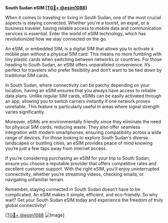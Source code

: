 **South Sudan eSIM [[TG💪+ @esim1088](https://t.me/s/esim1088)]**

When it comes to traveling or living in South Sudan, one of the most crucial aspects is staying connected. Whether you're a tourist, an expat, or a business traveler, having reliable access to mobile data and communication services is essential. Enter the world of eSIM technology, which has revolutionized how we stay connected on the go.

An eSIM, or embedded SIM, is a digital SIM that allows you to activate a mobile plan without a physical SIM card. This means no more fumbling with tiny plastic cards when switching between networks or countries. For those heading to South Sudan, an eSIM offers unparalleled convenience. It’s perfect for travelers who prefer flexibility and don’t want to be tied down by traditional SIM cards.

In South Sudan, where connectivity can be patchy depending on your location, having an eSIM ensures that you always have access to reliable data plans. Unlike regular SIM cards, eSIMs can be easily activated through an app, allowing you to switch carriers instantly if one network proves unreliable. This feature is particularly useful in areas where signal strength varies significantly.

Moreover, eSIMs are environmentally friendly since they eliminate the need for physical SIM cards, reducing waste. They also offer seamless integration with modern smartphones, ensuring compatibility across a wide range of devices. For those looking to explore South Sudan's diverse landscapes or bustling cities, an eSIM provides peace of mind knowing you’re just a few taps away from internet access.

If you’re considering purchasing an eSIM for your trip to South Sudan, ensure you choose a reputable provider that offers competitive rates and excellent customer support. With the right eSIM, you’ll enjoy uninterrupted connectivity, whether you’re streaming videos, checking emails, or navigating unfamiliar terrain.

Remember, staying connected in South Sudan doesn’t have to be complicated. An eSIM makes it simple, efficient, and eco-friendly. So why wait? Get your South Sudan eSIM today and experience the freedom of truly global connectivity!

[[TG💪+ @esim1088](https://t.me/s/esim1088) ![Image](https://i.postimg.cc/Y0z9fWf4/image.png)]